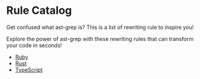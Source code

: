 # Rule Catalog

Get confused what ast-grep is? This is a list of rewriting rule to inspire you!

Explore the power of ast-grep with these rewriting rules that can transform your code in seconds!

* [Ruby](/catalog/ruby/)
* [Rust](/catalog/rust/)
* [TypeScript](/catalog/typescript/)
